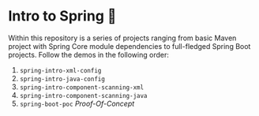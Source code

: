 # Intro to Spring :leaves:
Within this repository is a series of projects ranging from basic Maven project with Spring Core module dependencies to full-fledged Spring Boot projects.  Follow the demos in the following order:

1. `spring-intro-xml-config`
2. `spring-intro-java-config`
3. `spring-intro-component-scanning-xml`
4. `spring-intro-component-scanning-java`
5. `spring-boot-poc` *Proof-Of-Concept*

